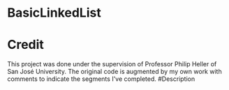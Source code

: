 # BasicLinkedList
# Credit
This project was done under the supervision of Professor Philip Heller of San José University.
The original code is augmented by my own work with comments to indicate the segments I've completed.
#Description
